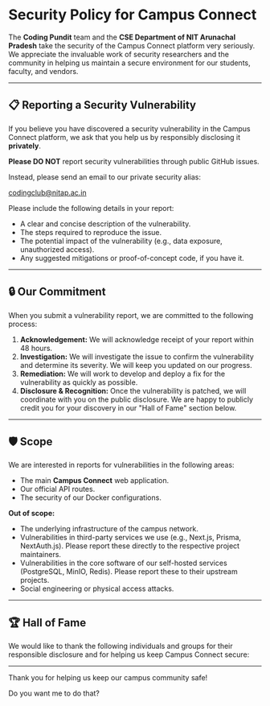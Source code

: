 # Security Policy for Campus Connect

The **Coding Pundit** team and the **CSE Department of NIT Arunachal Pradesh** take the security of the Campus Connect platform very seriously. We appreciate the invaluable work of security researchers and the community in helping us maintain a secure environment for our students, faculty, and vendors.

---

## 📋 Reporting a Security Vulnerability

If you believe you have discovered a security vulnerability in the Campus Connect platform, we ask that you help us by responsibly disclosing it **privately**.

**Please DO NOT** report security vulnerabilities through public GitHub issues.

Instead, please send an email to our private security alias:

[codingclub@nitap.ac.in](mailto:codingclub@nitap.ac.in)

Please include the following details in your report:

- A clear and concise description of the vulnerability.
- The steps required to reproduce the issue.
- The potential impact of the vulnerability (e.g., data exposure, unauthorized access).
- Any suggested mitigations or proof-of-concept code, if you have it.

---

## 🔒 Our Commitment

When you submit a vulnerability report, we are committed to the following process:

1. **Acknowledgement:** We will acknowledge receipt of your report within 48 hours.
2. **Investigation:** We will investigate the issue to confirm the vulnerability and determine its severity. We will keep you updated on our progress.
3. **Remediation:** We will work to develop and deploy a fix for the vulnerability as quickly as possible.
4. **Disclosure & Recognition:** Once the vulnerability is patched, we will coordinate with you on the public disclosure. We are happy to publicly credit you for your discovery in our "Hall of Fame" section below.

---

## 🛡️ Scope

We are interested in reports for vulnerabilities in the following areas:

- The main **Campus Connect** web application.
- Our official API routes.
- The security of our Docker configurations.

**Out of scope:**

- The underlying infrastructure of the campus network.
- Vulnerabilities in third-party services we use (e.g., Next.js, Prisma, NextAuth.js). Please report these directly to the respective project maintainers.
- Vulnerabilities in the core software of our self-hosted services (PostgreSQL, MinIO, Redis). Please report these to their upstream projects.
- Social engineering or physical access attacks.

---

## 🏆 Hall of Fame

We would like to thank the following individuals and groups for their responsible disclosure and for helping us keep Campus Connect secure:

---

Thank you for helping us keep our campus community safe!

Do you want me to do that?
